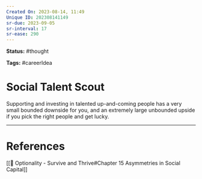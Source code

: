 ```yaml
---
Created On: 2023-08-14, 11:49
Unique ID: 202308141149
sr-due: 2023-09-05
sr-interval: 17
sr-ease: 290
---
```

**Status:** #thought 

**Tags:** #careerIdea

# Social Talent Scout
Supporting and investing in talented up-and-coming people has a very small bounded downside for you, and an extremely large unbounded upside if you pick the right people and get lucky. 


---
# References
[[📗 Optionality - Survive and Thrive#Chapter 15 Asymmetries in Social Capital]]